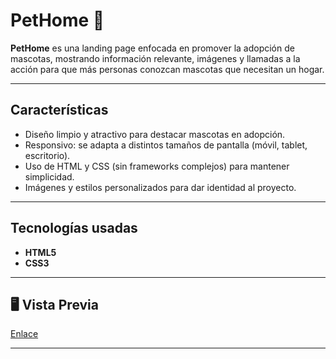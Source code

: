 # PetHome 🐾

**PetHome** es una landing page enfocada en promover la adopción de mascotas, mostrando información relevante, imágenes y llamadas a la acción para que más personas conozcan mascotas que necesitan un hogar.

---

## Características

- Diseño limpio y atractivo para destacar mascotas en adopción.  
- Responsivo: se adapta a distintos tamaños de pantalla (móvil, tablet, escritorio).  
- Uso de HTML y CSS (sin frameworks complejos) para mantener simplicidad.  
- Imágenes y estilos personalizados para dar identidad al proyecto.  

---

## Tecnologías usadas

- **HTML5**  
- **CSS3**  

---

## 🖥️ Vista Previa

[Enlace](https://sronaal.github.io/PetHome/)

---
